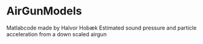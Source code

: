 # AirGunModels

Matlabcode made by Halvor Hobæk
Estimated sound pressure and particle acceleration from a down scaled airgun
